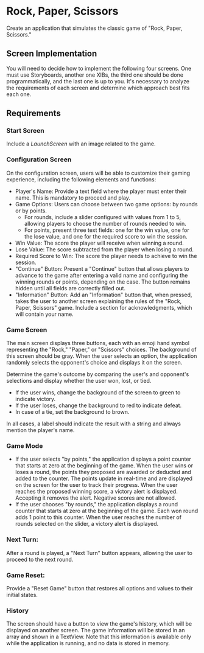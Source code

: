 # Rock, Paper, Scissors
Create an application that simulates the classic game of "Rock, Paper, Scissors." 

## Screen Implementation
You will need to decide how to implement the following four screens. One must use Storyboards, another one XIBs, the third one should be done programmatically, and the last one is up to you. 
It's necessary to analyze the requirements of each screen and determine which approach best fits each one.

## Requirements

### Start Screen
Include a _LaunchScreen_ with an image related to the game.

### Configuration Screen
On the configuration screen, users will be able to customize their gaming experience, including the following elements and functions:
- Player's Name: Provide a text field where the player must enter their name. This is mandatory to proceed and play.
- Game Options: Users can choose between two game options: by rounds or by points.
    - For rounds, include a slider configured with values from 1 to 5, allowing players to choose the number of rounds needed to win.
    - For points, present three text fields: one for the win value, one for the lose value, and one for the required score to win the session.
- Win Value: The score the player will receive when winning a round.
- Lose Value: The score subtracted from the player when losing a round.
- Required Score to Win: The score the player needs to achieve to win the session.
- "Continue" Button: Present a "Continue" button that allows players to advance to the game after entering a valid name and configuring the winning rounds or points, depending on the case. The button remains hidden until all fields are correctly filled out.
- "Information" Button: Add an "Information" button that, when pressed, takes the user to another screen explaining the rules of the "Rock, Paper, Scissors" game. Include a section for acknowledgments, which will contain your name.

### Game Screen
The main screen displays three buttons, each with an emoji hand symbol representing the "Rock," "Paper," or "Scissors" choices. The background of this screen should be gray.
When the user selects an option, the application randomly selects the opponent's choice and displays it on the screen.

Determine the game's outcome by comparing the user's and opponent's selections and display whether the user won, lost, or tied.
- If the user wins, change the background of the screen to green to indicate victory.
- If the user loses, change the background to red to indicate defeat.
- In case of a tie, set the background to brown.
  
In all cases, a label should indicate the result with a string and always mention the player's name.

### Game Mode
- If the user selects "by points," the application displays a point counter that starts at zero at the beginning of the game. When the user wins or loses a round, the points they proposed are awarded or deducted and added to the counter. The points update in real-time and are displayed on the screen for the user to track their progress. When the user reaches the proposed winning score, a victory alert is displayed. Accepting it removes the alert. Negative scores are not allowed.
- If the user chooses "by rounds," the application displays a round counter that starts at zero at the beginning of the game. Each won round adds 1 point to this counter. When the user reaches the number of rounds selected on the slider, a victory alert is displayed.
 
### Next Turn:
After a round is played, a "Next Turn" button appears, allowing the user to proceed to the next round.

### Game Reset:
Provide a "Reset Game" button that restores all options and values to their initial states.

### History
The screen should have a button to view the game's history, which will be displayed on another screen. The game information will be stored in an array and shown in a TextView. Note that this information is available only while the application is running, and no data is stored in memory.

